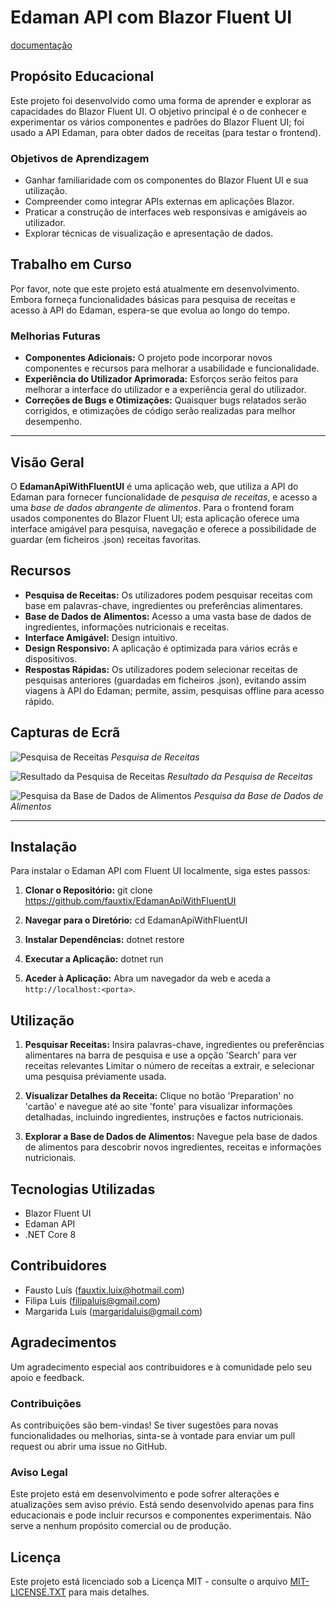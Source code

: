 # Edaman API com Blazor Fluent UI
[documentação](https://fluentui-blazor.net/)

## Propósito Educacional

Este projeto foi desenvolvido como uma forma de aprender e explorar as capacidades do Blazor Fluent UI. O objetivo principal é o de conhecer e experimentar os vários componentes e padrões do Blazor Fluent UI; foi usado a API Edaman, para obter dados de receitas (para testar o frontend).

### Objetivos de Aprendizagem

- Ganhar familiaridade com os componentes do Blazor Fluent UI e sua utilização.
- Compreender como integrar APIs externas em aplicações Blazor.
- Praticar a construção de interfaces web responsivas e amigáveis ao utilizador.
- Explorar técnicas de visualização e apresentação de dados.

## Trabalho em Curso

Por favor, note que este projeto está atualmente em desenvolvimento. Embora forneça funcionalidades básicas para pesquisa de receitas e acesso à API do Edaman, espera-se que evolua ao longo do tempo.

### Melhorias Futuras

- **Componentes Adicionais:** O projeto pode incorporar novos componentes e recursos para melhorar a usabilidade e funcionalidade.
- **Experiência do Utilizador Aprimorada:** Esforços serão feitos para melhorar a interface do utilizador e a experiência geral do utilizador.
- **Correções de Bugs e Otimizações:** Quaisquer bugs relatados serão corrigidos, e otimizações de código serão realizadas para melhor desempenho.

---

## Visão Geral

O **EdamanApiWithFluentUI** é uma aplicação web, que utiliza a API do Edaman para fornecer funcionalidade de _pesquisa de receitas_, e acesso a uma _base de dados abrangente de alimentos_.
Para o frontend foram usados componentes do Blazor Fluent UI; esta aplicação oferece uma interface amigável para pesquisa, navegação e oferece a possibilidade de guardar (em ficheiros .json) receitas favoritas.

## Recursos

- **Pesquisa de Receitas:** Os utilizadores podem pesquisar receitas com base em palavras-chave, ingredientes ou preferências alimentares.
- **Base de Dados de Alimentos:** Acesso a uma vasta base de dados de ingredientes, informações nutricionais e receitas.
- **Interface Amigável:** Design intuitivo.
- **Design Responsivo:** A aplicação é optimizada para vários ecrãs e dispositivos.
- **Respostas Rápidas:** Os utilizadores podem selecionar receitas de pesquisas anteriores (guardadas em ficheiros .json), evitando assim viagens à API do Edaman; permite, assim, pesquisas offline para acesso rápido.

## Capturas de Ecrã

![Pesquisa de Receitas](https://github.com/fauxtix/EdamanApiWithFluentUI/assets/49880538/e5f0c4f2-158f-4a08-81ed-c8c342fd2469)
*Pesquisa de Receitas*

![Resultado da Pesquisa de Receitas](https://github.com/fauxtix/EdamanApiWithFluentUI/assets/49880538/f1d5bc1a-1866-4413-9d0a-a763cdb9b80c)
*Resultado da Pesquisa de Receitas*

![Pesquisa da Base de Dados de Alimentos](https://github.com/fauxtix/EdamanApiWithFluentUI/assets/49880538/de5d9040-4905-496e-930c-d8d990eb11fe)
*Pesquisa da Base de Dados de Alimentos*

---
## Instalação

Para instalar o Edaman API com Fluent UI localmente, siga estes passos:

1. **Clonar o Repositório:**
git clone https://github.com/fauxtix/EdamanApiWithFluentUI


2. **Navegar para o Diretório:**
cd EdamanApiWithFluentUI

3. **Instalar Dependências:**
dotnet restore

4. **Executar a Aplicação:**
dotnet run


5. **Aceder à Aplicação:**
Abra um navegador da web e aceda a `http://localhost:<porta>`.

## Utilização

1. **Pesquisar Receitas:**
Insira palavras-chave, ingredientes ou preferências alimentares na barra de pesquisa e use a opção 'Search' para ver receitas relevantes
Limitar o número de receitas a extrair, e selecionar uma pesquisa préviamente usada.

2. **Visualizar Detalhes da Receita:**
Clique no botão 'Preparation' no 'cartão' e navegue até ao site 'fonte' para visualizar informações detalhadas, incluindo ingredientes, instruções e factos nutricionais.

3. **Explorar a Base de Dados de Alimentos:**
Navegue pela base de dados de alimentos para descobrir novos ingredientes, receitas e informações nutricionais.

## Tecnologias Utilizadas

- Blazor Fluent UI
- Edaman API
- .NET Core 8

## Contribuidores

- Fausto Luís (fauxtix.luix@hotmail.com)
- Filipa Luís (filipaluis@gmail.com)
- Margarida Luís (margaridaluis@gmail.com)

## Agradecimentos

Um agradecimento especial aos contribuidores e à comunidade pelo seu apoio e feedback.

### Contribuições

As contribuições são bem-vindas! Se tiver sugestões para novas funcionalidades ou melhorias, sinta-se à vontade para enviar um pull request ou abrir uma issue no GitHub.

### Aviso Legal

Este projeto está em desenvolvimento e pode sofrer alterações e atualizações sem aviso prévio. Está sendo desenvolvido apenas para fins educacionais e pode incluir recursos e componentes experimentais. Não serve a nenhum propósito comercial ou de produção.

## Licença

Este projeto está licenciado sob a Licença MIT - consulte o arquivo [MIT-LICENSE.TXT](https://github.com/fauxtix/EdamanApiWithFluentUI/blob/master/EdamanFluentApi/MIT-LICENSE.txt) para mais detalhes.




